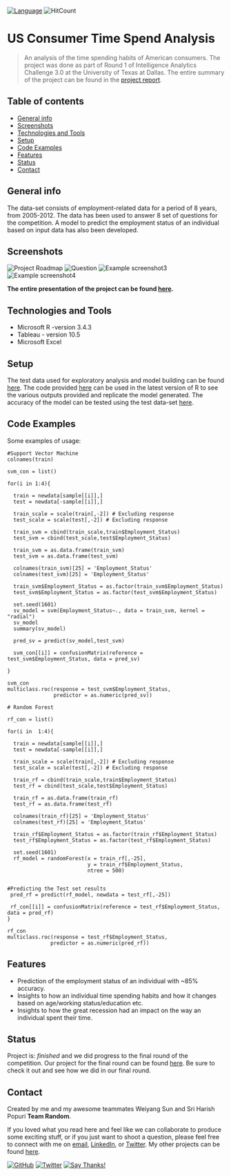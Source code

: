 [![Language](https://img.shields.io/badge/Made%20with-R%20and%20Tableau-blue.svg)](#technologies-and-tools)
![HitCount](http://hits.dwyl.io/harshbg/US-Consumer-Time-Spend-Analysis.svg)


# US Consumer Time Spend Analysis

> An analysis of the time spending habits of American consumers. 
The project was done as part of Round 1 of Intelligence Analytics Challenge 3.0 at the University of Texas at Dallas. The entire summary of the project can be found in the [project report](https://github.com/harshbg/US-Consumer-Time-Spend-Analysis/blob/master/UTD%20Random%20IAS%20Challenge%202018.pdf).

## Table of contents
* [General info](#general-info)
* [Screenshots](#screenshots)
* [Technologies and Tools](#technologies-and-tools)
* [Setup](#setup)
* [Code Examples](#code-examples)
* [Features](#features)
* [Status](#status)
* [Contact](#contact)

## General info

The data-set consists of employment-related data for a period of 8 years, from 2005-2012. The data has been used to
answer 8 set of questions for the competition. A model to predict the employment status of an individual based on input data has also been developed.

## Screenshots
![Project Roadmap](./img/Picture1.jpg)
![Question](./img/Picture2.jpg)
![Example screenshot3](./img/Picture3.jpg)
![Example screenshot4](./img/Picture4.jpg)

**The entire presentation of the project can be found [here](https://github.com/harshbg/US-Consumer-Time-Spend-Analysis/blob/master/UTD%20Random%20IAS%20Challenge%202018.pdf).**

## Technologies and Tools
* Microsoft R -version 3.4.3
* Tableau - version 10.5
* Microsoft Excel

## Setup
The test data used for exploratory analysis and model building can be found [here](https://github.com/harshbg/US-Consumer-Time-Spend-Analysis/blob/master/Training%20Dataset.xlsx). The code provided [here](https://github.com/harshbg/US-Consumer-Time-Spend-Analysis/blob/master/Team%20Random%20-%20Code.R) can be used in the latest version of R to see the various outputs provided and replicate the model generated. The accuracy of the model can be tested using the test data-set [here](https://github.com/harshbg/US-Consumer-Time-Spend-Analysis/blob/master/Test%20Dataset.xlsx).

## Code Examples

Some examples of usage:

```
#Support Vector Machine
colnames(train)

svm_con = list()

for(i in 1:4){
  
  train = newdata[sample[[i]],]
  test = newdata[-sample[[i]],]
  
  train_scale = scale(train[,-2]) # Excluding response
  test_scale = scale(test[,-2]) # Excluding response
  
  train_svm = cbind(train_scale,train$Employment_Status)
  test_svm = cbind(test_scale,test$Employment_Status)
  
  train_svm = as.data.frame(train_svm)
  test_svm = as.data.frame(test_svm)
  
  colnames(train_svm)[25] = 'Employment_Status'
  colnames(test_svm)[25] = 'Employment_Status'
  
  train_svm$Employment_Status = as.factor(train_svm$Employment_Status)
  test_svm$Employment_Status = as.factor(test_svm$Employment_Status)
  
  set.seed(1601)
  sv_model = svm(Employment_Status~., data = train_svm, kernel = "radial")
  sv_model
  summary(sv_model)
  
  pred_sv = predict(sv_model,test_svm)
  
  svm_con[[i]] = confusionMatrix(reference = test_svm$Employment_Status, data = pred_sv)
  
}

svm_con
multiclass.roc(response = test_svm$Employment_Status,
               predictor = as.numeric(pred_sv))
```

```
# Random Forest

rf_con = list()

for(i in  1:4){
  
  train = newdata[sample[[i]],]
  test = newdata[-sample[[i]],]
  
  train_scale = scale(train[,-2]) # Excluding response
  test_scale = scale(test[,-2]) # Excluding response
  
  train_rf = cbind(train_scale,train$Employment_Status)
  test_rf = cbind(test_scale,test$Employment_Status)
  
  train_rf = as.data.frame(train_rf)
  test_rf = as.data.frame(test_rf)
  
  colnames(train_rf)[25] = 'Employment_Status'
  colnames(test_rf)[25] = 'Employment_Status'
  
  train_rf$Employment_Status = as.factor(train_rf$Employment_Status)
  test_rf$Employment_Status = as.factor(test_rf$Employment_Status)
  
  set.seed(1601)
  rf_model = randomForest(x = train_rf[,-25],
                          y = train_rf$Employment_Status,
                          ntree = 500)
  
 ```
 
 ``` 
 #Predicting the Test set results
  pred_rf = predict(rf_model, newdata = test_rf[,-25])
  
  rf_con[[i]] = confusionMatrix(reference = test_rf$Employment_Status, data = pred_rf)
}

rf_con
multiclass.roc(response = test_rf$Employment_Status,
               predictor = as.numeric(pred_rf))   
```

## Features
* Prediction of the employment status of an individual with ~85% accuracy.
* Insights to how an individual time spending habits and how it changes based on age/working status/education etc.
* Insights to how the great recession had an impact on the way an individual spent their time.

## Status
Project is: _finished_ and we did progress to the final round of the competition. Our project for the final round can be found [here](https://github.com/harshbg/US-Housing-Price-Analysis). Be sure to check it out and see how we did in our final round. 

## Contact

Created by me and my awesome teammates Weiyang Sun and Sri Harish Popuri **Team Random**.

If you loved what you read here and feel like we can collaborate to produce some exciting stuff, or if you
just want to shoot a question, please feel free to connect with me on <a href="hello@gupta-harsh.com" target="_blank">email</a>, 
<a href="http://bit.ly/2uOIUeo" target="_blank">LinkedIn</a>, or 
<a href="http://bit.ly/2CZv1i5" target="_blank">Twitter</a>. 
My other projects can be found [here](http://bit.ly/2UlyFgC).

[![GitHub](https://img.shields.io/github/followers/harshbg.svg?style=social)](http://bit.ly/2HYQaL1)
[![Twitter](https://img.shields.io/twitter/follow/harshbg.svg?style=social)](http://bit.ly/2VHxROX)
[![Say Thanks!](https://img.shields.io/badge/Say-Thanks!-yellow.svg)](http://bit.ly/2M0s0Vu)